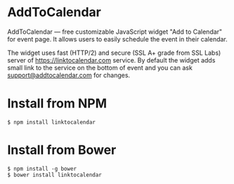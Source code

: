 AddToCalendar
=============

AddToCalendar — free customizable JavaScript widget "Add to Calendar" for event page. It allows users to easily schedule the event in their calendar. 

The widget uses fast (HTTP/2) and secure (SSL A+ grade from SSL Labs) server of https://linktocalendar.com service. By default the widget adds small link to the service on the bottom of event and you can ask support@addtocalendar.com for changes.

Install from NPM
================
```
$ npm install linktocalendar
```

Install from Bower
================
```
$ npm install -g bower
$ bower install linktocalendar
```
